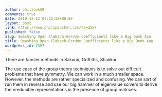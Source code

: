 ```yaml
---
author: philzook58
comments: true
date: 2019-12-12 04:12:52+00:00
layout: post
link: https://www.philipzucker.com/?p=2557
published: false
slug: Smashing Open Clebsch-Gordon Coefficients like a Big Dumb Ape
title: Smashing Open Clebsch-Gordon Coefficients like a Big Dumb Ape
wordpress_id: 2557
---
```





There are fancier methods in Sakurai, Griffiths, Shankar.







The use case of the group theory techniques is to solve out difficult problems that have symmetry. We can work in a much smaller space. However, the methods are rather specialized and confusing. We can sort of run them in reverse and use our big hammer of eigenvalue solvers to derive the irreducible representations in the presence of group matrices.



